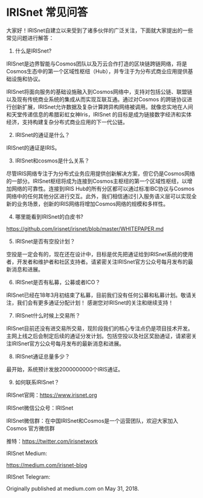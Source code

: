 # IRISnet 常见问答

大家好！IRISnet自建立以来受到了诸多伙伴的广泛关注，下面就大家提出的一些常见问题进行解答：

1. 什么是IRISnet?

IRISnet是边界智能与Cosmos团队以及万云合作打造的区块链跨链网络，将是Cosmos生态中的第一个区域性枢纽（Hub），并专注于为分布式商业应用提供基础设施和协议。

IRISnet将面向服务的基础设施融入到Cosmos网络中，支持对包括公链、联盟链以及现有传统商业系统的集成从而实现互联互通。通过对Cosmos 的跨链协议进行创新扩展，IRISnet允许数据及复杂计算跨异构网络被调用。就像忠实地在人间和天堂传递信息的希腊彩虹女神Iris，IRISnet 的目标是成为链接数字经济和实体经济，支持构建复杂分布式商业应用的下一代公链。

2. IRISnet的通证是什么？

IRISnet的通证是IRIS。

3. IRISnet和cosmos是什么关系？

尽管IRIS网络专注于为分布式业务应用提供创新解决方案，但它仍是Cosmos网络的一部分。IRISnet枢纽将成为连接到Cosmos主枢纽的第一个区域性枢纽，以增加网络的可靠性。连接到IRIS Hub的所有分区都可以通过标准IBC协议与Cosmos网络中的任何其他分区进行交互。此外，我们相信通过引入服务语义层可以实现全新的业务场景，创新的IRIS网络将增加Cosmos网络的规模和多样性。

4. 哪里能看到IRISnet的白皮书?

https://github.com/irisnet/irisnet/blob/master/WHITEPAPER.md

5. IRISnet是否有空投计划？

空投是一定会有的，现在还在设计中，目标是优先把通证给到IRISnet系统的使用者，开发者和维护者和社区支持者。请紧密关注IRISnet官方公众号每月发布的最新消息和进展。

6. IRISnet是否有私募，公募或者ICO？

IRISnet已经在18年3月初结束了私募，目前我们没有任何公募和私募计划。敬请关注，我们会有更多通证分配计划！ 感谢您对IRISnet的关注和继续支持！

7. IRISnet什么时候上交易所？

IRISnet目前还没有进交易所交易，现阶段我们的核心专注点仍是项目技术开发。主网上线之后会制定后续的通证分发计划。包括空投以及社区奖励通证，请紧密关注IRISnet官方公众号每月发布的最新消息和进展。

8. IRISnet通证总量多少？

最开始，系统预计发放2000000000个IRIS通证。

9. 如何联系IRISnet？

IRISnet官网：https://www.irisnet.org

IRISnet微信公众号：IRISnet

IRISnet微信群：在中国IRISnet和Cosmos是一个运营团队，欢迎大家加入Cosmos 官方微信群


推特：https://twitter.com/irisnetwork

IRISnet Medium:

https://medium.com/irisnet-blog

IRISnet Telegram:


Originally published at medium.com on May 31, 2018.